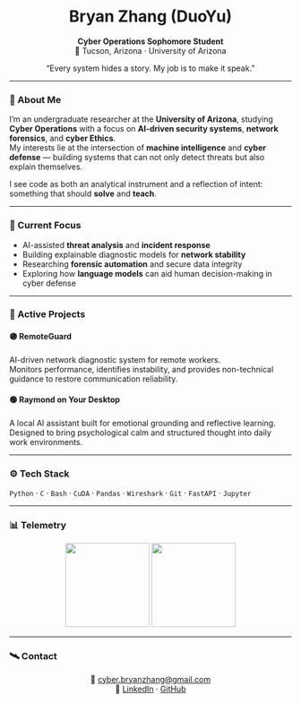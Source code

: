 <!-- Bryan Zhang · GitHub Profile -->

<div align="center">

# Bryan Zhang (DuoYu)
**Cyber Operations Sophomore Student**  
📍 Tucson, Arizona · University of Arizona  

“Every system hides a story. My job is to make it speak.”

</div>

---

### 🧭 About Me  
I’m an undergraduate researcher at the **University of Arizona**, studying **Cyber Operations** with a focus on **AI-driven security systems**, **network forensics**, and **cyber Ethics**.  
My interests lie at the intersection of **machine intelligence** and **cyber defense** — building systems that can not only detect threats but also explain themselves.  

I see code as both an analytical instrument and a reflection of intent:  
something that should **solve** and **teach**.

---

### 🧠 Current Focus  
- AI-assisted **threat analysis** and **incident response**  
- Building explainable diagnostic models for **network stability**  
- Researching **forensic automation** and secure data integrity  
- Exploring how **language models** can aid human decision-making in cyber defense  

---

### 🔬 Active Projects  
#### 🟣 **RemoteGuard**  
AI-driven network diagnostic system for remote workers.  
Monitors performance, identifies instability, and provides non-technical guidance to restore communication reliability.  

#### 🟢 **Raymond on Your Desktop**  
A local AI assistant built for emotional grounding and reflective learning.  
Designed to bring psychological calm and structured thought into daily work environments.  


---

### ⚙️ Tech Stack  
`Python` · `C` · `Bash` · `CuDA` · `Pandas` · `Wireshark` · `Git` · `FastAPI` · `Jupyter`  

---

### 📊 Telemetry  
<p align="center">
  <img src="https://github-readme-stats.vercel.app/api?username=cyberbryanzhang&show_icons=true&theme=tokyonight&hide_border=true&include_all_commits=true&count_private=true" height="150" />
  <img src="https://github-readme-stats.vercel.app/api/top-langs/?username=cyberbryanzhang&layout=compact&theme=tokyonight&hide_border=true" height="150" />
</p>

---

### 🛰️ Contact  
<div align="center">

📧 [cyber.bryanzhang@gmail.com](mailto:cyber.bryanzhang@gmail.com)  
🔗 [LinkedIn](https://www.linkedin.com/in/bryanzdy) · [GitHub](https://github.com/cyberbryanzhang)

</div>
